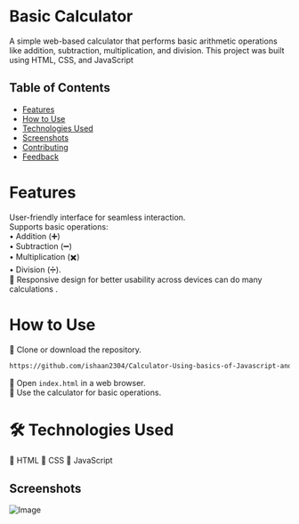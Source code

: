 
#  Basic Calculator
A simple web-based calculator that performs basic arithmetic operations like addition, subtraction, multiplication, and division. This project was built using HTML, CSS, and JavaScript


## Table of Contents
- [Features](#features)
- [How to Use](#how-to-use)
- [Technologies Used](#technologies-used)
- [Screenshots](#screenshots)
- [Contributing](#contributing)
- [Feedback](#feedback)

#  Features
User-friendly interface for seamless interaction.  
 Supports basic operations:  
• Addition (➕)  
• Subtraction (➖)  
• Multiplication (✖️)  
• Division (➗).    
📱 Responsive design for better usability across devices can do many calculations .

#  How to Use  
🔸 Clone or download the repository.  
```bash 
https://github.com/ishaan2304/Calculator-Using-basics-of-Javascript-and-CSS.git
```
🔸 Open ```index.html``` in a web browser.  
🔸 Use the calculator for basic operations.

# 🛠️ Technologies Used
🔸 HTML
🔸 CSS
🔸 JavaScript
## Screenshots
![Image](https://github.com/user-attachments/assets/581ce624-fca9-4f67-b5d2-dabba9c63b46)  

